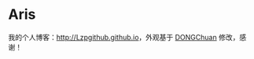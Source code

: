 Aris
=================

我的个人博客：<http://Lzpgithub.github.io>，外观基于 [DONGChuan](http://dongchuan.github.io) 修改，感谢！

